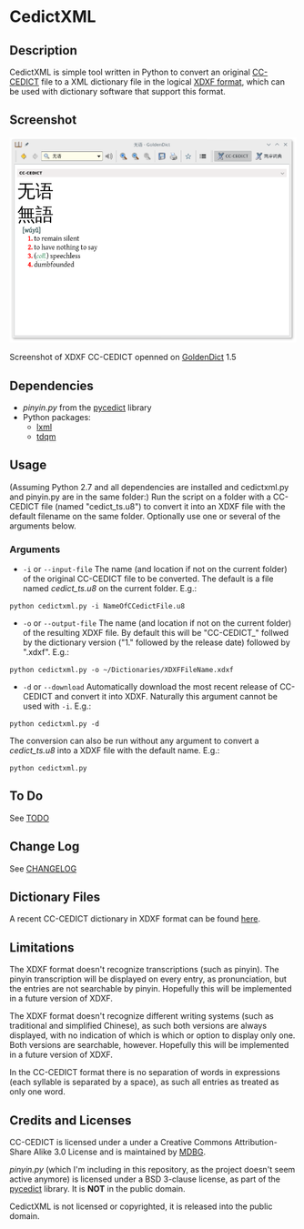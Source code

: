 # CedictXML

## Description
CedictXML is simple tool written in Python to convert an original [CC-CEDICT](https://www.mdbg.net/chindict/chindict.php?page=cc-cedict) file to a XML dictionary file in the logical [XDXF format](https://github.com/soshial/xdxf_makedict/blob/master/format_standard/xdxf_description.md), which can be used with dictionary software that support this format.

## Screenshot
![Screenshot of XDXF CC-CEDICT openned on GoldenDict 1.5](https://github.com/k-sl/CedictXML/blob/master/images/screenshot.png)

Screenshot of XDXF CC-CEDICT openned on [GoldenDict](https://github.com/goldendict/goldendict) 1.5

## Dependencies
* _pinyin.py_ from the [pycedict](https://github.com/jdillworth/pycedict/) library
* Python packages:
    * [lxml](http://lxml.de/)
    * [tdqm](https://github.com/noamraph/tqdm)

## Usage
(Assuming Python 2.7 and all dependencies are installed and cedictxml.py and pinyin.py are in the same folder:) Run the script on a folder with a CC-CEDICT file (named "cedict_ts.u8") to convert it into an XDXF file with the default filename on the same folder. Optionally use one or several of the arguments below.

### Arguments
* `-i` or `--input-file`
The name (and location if not on the current folder) of the original CC-CEDICT file to be converted. The default is a file named *cedict_ts.u8* on the current folder. E.g.:
```
python cedictxml.py -i NameOfCCedictFile.u8
```

* `-o` or `--output-file`
The name (and location if not on the current folder) of the resulting XDXF file. By default this will be "CC-CEDICT_" follwed by the dictionary version ("1." followed by the release date) followed by ".xdxf". E.g.:
```
python cedictxml.py -o ~/Dictionaries/XDXFFileName.xdxf
```

* `-d` or `--download`
Automatically download the most recent release of CC-CEDICT and convert it into XDXF. Naturally this argument cannot be used with `-i`. E.g.:
```
python cedictxml.py -d
```

The conversion can also be run without any argument to convert a *cedict_ts.u8* into a XDXF file with the default name. E.g.:
```
python cedictxml.py
```

## To Do
See [TODO](https://github.com/k-sl/CedictXML/blob/master/TODO.md)

## Change Log
See [CHANGELOG](https://github.com/k-sl/CedictXML/blob/master/CHANGELOG.md)

## Dictionary Files
A recent CC-CEDICT dictionary in XDXF format can be found [here](https://github.com/k-sl/CedictXML/tree/master/CC-CEDICT.xdxf/).

## Limitations
The XDXF format doesn't recognize transcriptions (such as pinyin). The pinyin transcription will be displayed on every entry, as pronunciation, but the entries are not searchable by pinyin. Hopefully this will be implemented in a future version of XDXF.

The XDXF format doesn't recognize different writing systems (such as traditional and simplified Chinese), as such both versions are always displayed, with no indication of which is which or option to display only one. Both versions are searchable, however. Hopefully this will be implemented in a future version of XDXF.

In the CC-CEDICT format there is no separation of words in expressions (each syllable is separated by a space), as such all entries as treated as only one word.

## Credits and Licenses
CC-CEDICT is licensed under a under a Creative Commons Attribution-Share Alike 3.0 License and is maintained by [MDBG](https://www.mdbg.net/chindict/chindict.php).

_pinyin.py_ (which I'm including in this repository, as the project doesn't seem active anymore) is licensed under a BSD 3-clause license, as part of the [pycedict](https://github.com/jdillworth/pycedict/) library. It is **NOT** in the public domain.

CedictXML is not licensed or copyrighted, it is released into the public domain.
